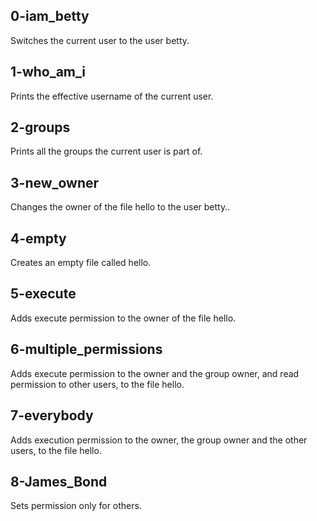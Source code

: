 ## 0-iam_betty 
Switches the current user to the user betty.

## 1-who_am_i
Prints the effective username of the current user.

## 2-groups
Prints all the groups the current user is part of.
## 3-new_owner
Changes the owner of the file hello to the user betty..
## 4-empty
Creates an empty file called hello.
## 5-execute
Adds execute permission to the owner of the file hello.
## 6-multiple_permissions
Adds execute permission to the owner and the group owner, and read permission to other users, to the file hello.
## 7-everybody
Adds execution permission to the owner, the group owner and the other users, to the file hello.
## 8-James_Bond
Sets permission only for others.
